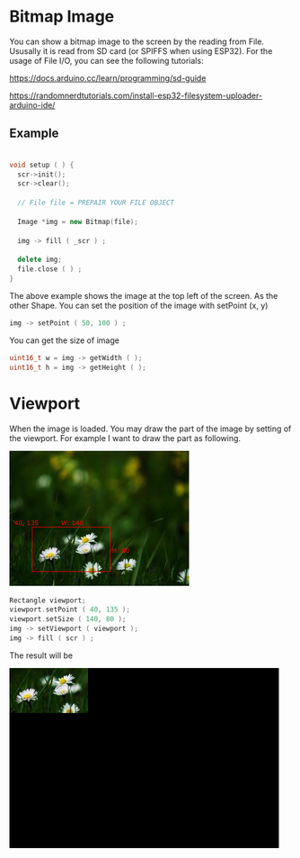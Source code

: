 # Bitmap Image

You can show a bitmap image to the screen by the reading from File. Ususally it is read from SD card (or SPIFFS when using ESP32). For the usage of File I/O, you can see the following tutorials:

https://docs.arduino.cc/learn/programming/sd-guide

https://randomnerdtutorials.com/install-esp32-filesystem-uploader-arduino-ide/

## Example
```cpp

void setup ( ) {
  scr->init();
  scr->clear();

  // File file = PREPAIR YOUR FILE OBJECT

  Image *img = new Bitmap(file);

  img -> fill ( _scr ) ;

  delete img;
  file.close ( ) ;
}
```

The above example shows the image at the top left of the screen. As the other Shape. You can set the position of the image with setPoint (x, y)
```cpp
img -> setPoint ( 50, 100 ) ;
```
You can get the size of image
```cpp
uint16_t w = img -> getWidth ( );
uint16_t h = img -> getHeight ( );
```

# Viewport
When the image is loaded. You may draw the part of the image by setting of the viewport. For example I want to draw the part as following.

![image](/320x240.jpg)
```cpp
Rectangle viewport;
viewport.setPoint ( 40, 135 );
viewport.setSize ( 140, 80 );
img -> setViewport ( viewport );
img -> fill ( scr ) ;
```

The result will be

![image](/viewport.jpg)

